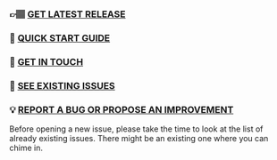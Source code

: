 ### 👉🏽 [GET LATEST RELEASE](https://github.com/WikiTransformationProject/wikitraccs-releases/releases)
### 📖 [QUICK START GUIDE](https://www.wikitransformationproject.com/docs/getting-started)
### 📨 [GET IN TOUCH](https://www.wikitransformationproject.com/contact)
### 🚩 [SEE EXISTING ISSUES](https://github.com/WikiTransformationProject/wikitraccs-releases/issues)
### 💡 [REPORT A BUG OR PROPOSE AN IMPROVEMENT](https://github.com/WikiTransformationProject/wikitraccs-releases/issues/new)

Before opening a new issue, please take the time to look at the list of already existing issues. There might be an existing one where you can chime in.
